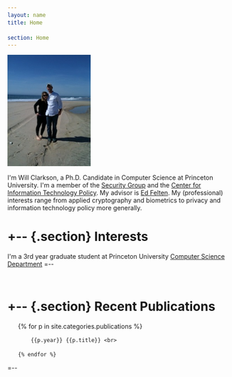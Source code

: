 ```yaml
---
layout: name
title: Home

section: Home
---
```

<img class='inset right' title='Will Clarkson' height="250" src='/images/PersonalPicture.jpg'/>


I'm Will Clarkson, a Ph.D. Candidate in Computer Science at Princeton University. I'm a member of the [Security Group](http://security.cs.princeton.edu) and the [Center for Information Technology Policy](http://citp.princeton.edu). My advisor is [Ed Felten](http://cs.princeton.edu/~felten/). My (professional) interests range from applied cryptography and biometrics to privacy and information technology policy more generally. 

+--	{.section}
Interests
========
I'm a 3rd year graduate student at Princeton University [Computer Science Department](http://www.cs.princeton.edu)
=--

<br>


+-- {.section}
Recent Publications
========
 <ul>
 	{% for p in site.categories.publications %}
    
    	{{p.year}} {{p.title}} <br>

	{% endfor %}
 </ul>
=--
